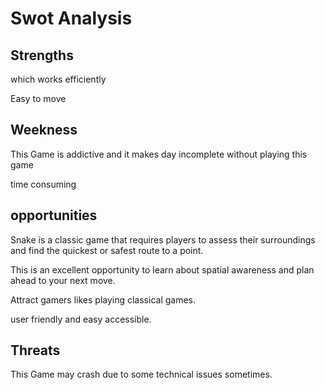 # Swot Analysis

## Strengths

which works efficiently

Easy to move

## Weekness

This Game is addictive and it makes day incomplete without playing this game

time consuming

## opportunities

Snake is a classic game that requires players to assess their surroundings and find the quickest or safest route to a point.

This is an excellent opportunity to learn about spatial awareness and plan ahead to your next move.

Attract gamers likes playing classical games.

user friendly and easy accessible.

## Threats

This Game may crash due to some technical issues sometimes.
